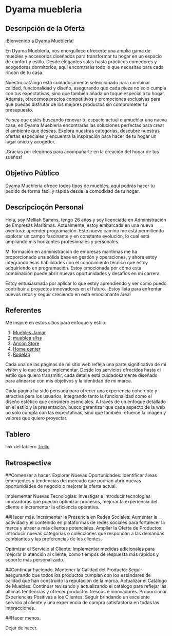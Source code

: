 # Dyama muebleria



## Descripción de la Oferta

¡Bienvenido a Dyama Mueblería!

En Dyama Mueblería, nos enorgullece ofrecerte una amplia gama de muebles y accesorios diseñados para transformar tu hogar en un espacio de confort y estilo. Desde elegantes salas hasta prácticos comedores y acogedores dormitorios, aquí encontrarás todo lo que necesitas para cada rincón de tu casa.

Nuestro catálogo está cuidadosamente seleccionado para combinar calidad, funcionalidad y diseño, asegurando que cada pieza no solo cumpla con tus expectativas, sino que también añada un toque especial a tu hogar. Además, ofrecemos precios competitivos y promociones exclusivas para que puedas disfrutar de los mejores productos sin comprometer tu presupuesto.

Ya sea que estés buscando renovar tu espacio actual o amueblar una nueva casa, en Dyama Mueblería encontrarás las soluciones perfectas para crear el ambiente que deseas. Explora nuestras categorías, descubre nuestras ofertas especiales y encuentra la inspiración para hacer de tu hogar un lugar único y acogedor.

¡Gracias por elegirnos para acompañarte en la creación del hogar de tus sueños!

## Objetivo Público

Dyama Muebleria ofrece todos tipos de muebles, aquí podrás hacer tu pedido de forma facil y rápida desde la comodidad de tu hogar.

## Descripcioçón Personal
Hola, soy Melliah Samms, tengo 26 años y soy licenciada en Administración de Empresas Marítimas. Actualmente, estoy embarcada en una nueva aventura: aprender programación. Este nuevo camino me está permitiendo explorar un campo fascinante y en constante evolución, lo cual está ampliando mis horizontes profesionales y personales.

Mi formación en administración de empresas marítimas me ha proporcionado una sólida base en gestión y operaciones, y ahora estoy integrando esas habilidades con el conocimiento técnico que estoy adquiriendo en programación. Estoy emocionada por cómo esta combinación puede abrir nuevas oportunidades y desafíos en mi carrera.

Estoy entusiasmada por aplicar lo que estoy aprendiendo y ver cómo puedo contribuir a proyectos innovadores en el futuro. ¡Estoy lista para enfrentar nuevos retos y seguir creciendo en esta emocionante área!

## Referentes

Me inspire en estos sitios para enfoque y estilo:
1. [Muebles Jamar](https://www.jamar.com.pa/?gad_source=1&gclid=EAIaIQobChMI9aj7t9ajiAMVTqZaBR3e5DtdEAAYASAAEgIx2PD_BwE&utm_campaign=&utm_content=MercadeoJamar&utm_medium=&utm_source=google&utm_term=city%20furniture)
2. [muebles aliss](https://aliss.com.pa/muebles/)
3. [Ancon Store](https://anconstore.com/)
4. [Home center](https://homecenterpanama.com/?utm_source=paid-google&utm_medium=&utm_campaign=&utm_term=tienda%20mobiliario&gad_source=1&gclid=EAIaIQobChMIhODhyNejiAMVJYRaBR2FkjrvEAAYAiAAEgJnbvD_BwE)
5. [Rodelag](https://rodelag.com/collections/muebles?utm_source=google&utm_medium=cpc&utm_campaign=03-chili-conversao-google-cpc-search-keywords-muebles/00-nativo-display-keywords&utm_content=01-texto-responsivo-muebles-na&gad_source=1&gclid=EAIaIQobChMIhODhyNejiAMVJYRaBR2FkjrvEAAYAyAAEgKuOPD_BwE)



Cada una de las páginas de mi sitio web refleja una parte significativa de mi visión y lo que deseo implementar. Desde los servicios ofrecidos hasta el estilo que quiero transmitir, cada detalle está cuidadosamente diseñado para alinearse con mis objetivos y la identidad de mi marca.

Cada página ha sido pensada para ofrecer una experiencia coherente y atractiva para los usuarios, integrando tanto la funcionalidad como el diseño estético que considero esenciales. A través de un enfoque detallado en el estilo y la presentación, busco garantizar que cada aspecto de la web no solo cumpla con las expectativas, sino que también refuerce la imagen y valores que quiero proyectar.


## Tablero

link del tablero [Trello](https://trello.com/b/6FhpmUNe/proyecto)

## Retrospectiva

##Comenzar a hacer.
Explorar Nuevas Oportunidades: Identificar áreas emergentes y tendencias del mercado que podrían abrir nuevas oportunidades de negocio o mejorar la oferta actual.

Implementar Nuevas Tecnologías: Investigar e introducir tecnologías innovadoras que puedan optimizar procesos, mejorar la experiencia del cliente o incrementar la eficiencia operativa.

##Hacer más.
Incrementar la Presencia en Redes Sociales: Aumentar la actividad y el contenido en plataformas de redes sociales para fortalecer la marca y atraer a más clientes potenciales.
Ampliar la Oferta de Productos: Introducir nuevas categorías o colecciones que respondan a las demandas cambiantes y las preferencias de los clientes.

Optimizar el Servicio al Cliente: Implementar medidas adicionales para mejorar la atención al cliente, como tiempos de respuesta más rápidos y soporte más personalizado.

##Continuar haciendo.
Mantener la Calidad del Producto: Seguir asegurando que todos los productos cumplan con los estándares de calidad que han construido la reputación de la marca.
Actualizar el Catálogo de Muebles: Continuar revisando y actualizando el catálogo para reflejar las últimas tendencias y ofrecer productos frescos e innovadores.
Proporcionar Experiencias Positivas a los Clientes: Seguir brindando un excelente servicio al cliente y una experiencia de compra satisfactoria en todas las interacciones.

##Hacer menos.


Dejar de hacer.